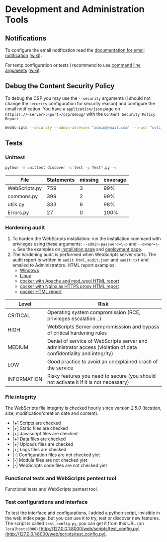 # Development and Administration Tools

## Notifications

To configure the email notification read the [documentation for email notification](https://webscripts.readthedocs.io/en/latest/Server_Configuration/#server-configuration) ([wiki](https://github.com/mauricelambert/WebScripts/wiki/Server-Configuration#server-configuration)).

For temp configuration or tests i recommend to use [command line arguments](https://webscripts.readthedocs.io/en/latest/Usages/#smtp) ([wiki](https://github.com/mauricelambert/WebScripts/wiki/Usages#smtp)).

## Debug the Content Security Policy

To debug the CSP you may use the `--security` arguments (i should not change the `security` configuration for security reason) and configure the email notification. You have a `application/json` page on `http(s)://<server>:<port>/csp/debug/` with the `Content Security Policy Report`

```bash
WebScripts --security --admin-adresses "admin@email.com" --n-adr "notification@email.com" --s-server "smtp.email.com"
```

## Tests

### Unittest

```bash
python -m unittest discover -s test -p Test*.py -v
```

| File          | Statements | missing | coverage |
|---------------|------------|---------|----------|
| WebScripts.py | 759        | 3       | 99%      |
| commons.py    | 399        | 2       | 99%      |
| utils.py      | 333        | 6       | 98%      |
| Errors.py     | 27         | 0       | 100%     |


### Hardening audit

1. To harden the WebScripts installation: run the installation command with privileges using these arguments: `--admin-password=\-p` and `--owner=\-o`. See the examples on [installation page](https://webscripts.readthedocs.io/en/latest/Installation/) and [deployment page](https://webscripts.readthedocs.io/en/latest/Deployment/).
2. The hardening audit is performed when WebScripts server starts. The audit report is written in `audit.html`, `audit.json` and `audit.txt` and emailed to Administrators.
HTML report examples:
    - [Windows](https://mauricelambert.github.io/info/python/code/WebScripts/audit_windows.html)
    - [Linux](https://mauricelambert.github.io/info/python/code/WebScripts/audit_linux.html)
    - [docker with Apache and mod_wsgi HTML report](https://mauricelambert.github.io/info/python/code/WebScripts/docker_apache_audit.html)
    - [docker with Nginx as HTTPS proxy HTML report](https://mauricelambert.github.io/info/python/code/WebScripts/docker_nginx_audit.html)
    - [docker HTML report](https://mauricelambert.github.io/info/python/code/WebScripts/docker_audit.html)

| Level         | Risk                                                                                                              |
|---------------|-------------------------------------------------------------------------------------------------------------------|
| CRITICAL      | Operating system compromission (RCE, privileges escalation...)                                                    |
| HIGH          | WebScripts Server compromisssion and bypass of critical hardening rules                                           |
| MEDIUM        | Denial of service of WebScripts server and administrator access (violation of data confidentiality and integrity) |
| LOW           | Good practice to avoid an unexplained crash of the service                                                        |
| INFORMATION   | Risky features you need to secure (you should not activate it if it is not necessary)                             |

### File integrity

The WebScripts file integrity is checked hourly since version *2.5.0* (location, size, modification/creation date and content).

 - [+] Scripts are checked
 - [+] Static files are checked
 - [+] Javascript files are checked
 - [+] Data files are checked
 - [+] Uploads files are checked
 - [+] Logs files are checked
 - [-] Configuration files are not checked yiet
 - [-] Module files are not checked yiet
 - [-] WebScripts code files are not checked yiet

### Functional tests and WebScripts pentest tool

Functional tests and WebScripts pentest tool.

### Test configurations and interface

To test the interface and configurations, I added a python script, invisible in the web index page, but you can use it to try, test or discover new features. The script is called `test_config.py`, you can get it from this URL (on `localhost:8000`) [http://127.0.0.1:8000/web/scripts/test_config.py](http://127.0.0.1:8000/web/scripts/test_config.py).